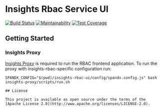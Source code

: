 # Insights Rbac Service UI

[![Build Status](https://travis-ci.org/RedHatInsights/insights-rbac-ui.svg?branch=master)](https://travis-ci.org/RedHatInsights/insights-rbac-ui)
[![Maintainability](https://api.codeclimate.com/v1/badges/54d13cab52391734d841/maintainability)](https://codeclimate.com/github/RedHatInsights/insights-rbac-ui/maintainability)
[![Test Coverage](https://api.codeclimate.com/v1/badges/54d13cab52391734d841/test_coverage)](https://codeclimate.com/github/RedHatInsights/insights-rbac-ui/test_coverage)

## Getting Started

### Insights Proxy
[Insights Proxy](https://github.com/RedHatInsights/insights-proxy) is required to run the RBAC frontend application. 
To run the proxy with insights-rbac-specific configuration run:
```
SPANDX_CONFIG="$(pwd)/insights-rbac-ui/config/spandx.config.js" bash insights-proxy/scripts/run.sh

## License

This project is available as open source under the terms of the [Apache License 2.0](http://www.apache.org/licenses/LICENSE-2.0).
